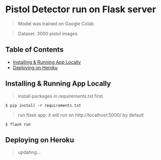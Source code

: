 
# Pistol Detector run on Flask server

> Model was trained on Google Colab

> Dataset: 3000 pistol images

## Table of Contents

- [Installing & Running App Locally](#localsetup)
- [Deploying on Heroku](#deploytoheroku)

## Installing & Running App Locally

> install packages in requirements.txt first

```shell
$ pip install -r requirements.txt
```

> run flask app.
> it will run on http://localhost:5000/ by default

```shell
$ flask run
```

## Deploying on Heroku

> updating...

